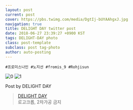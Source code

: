 ```yaml
---
layout: post
current: post
cover: https://pbs.twimg.com/media/DgtIj-bUYAAhgxJ.jpg
navigation: true
title: DELIGHT DAY twitter post
date: 2018-06-27 23:39:27 +0900 KST
tags: DELIGHT-DAY photo
class: post-template
subclass: post tag-photo
author: auto-posting
---
```


```  
#프로미스나인 #노지선 #fromis_9 #Rohjisun  

```

![0](https://pbs.twimg.com/media/DgtIj-dVQAAYOnw.jpg)
![1](https://pbs.twimg.com/media/DgtIj-bUYAAhgxJ.jpg)


Post by DELIGHT DAY

> [DELIGHT DAY](https://twitter.com/delightday_JS)  
  로고크롭, 2차가공 금지